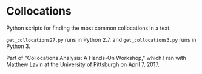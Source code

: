 # Collocations

Python scripts for finding the most common collocations in a text.

`get_collocations27.py` runs in Python 2.7, and `get_collocations3.py` runs in Python 3.

Part of "Collocations Analysis: A Hands-On Workshop," which I ran with Matthew Lavin at the University of Pittsburgh on April 7, 2017.
